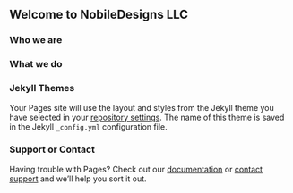 ## Welcome to NobileDesigns LLC

### Who we are

### What we do

### Jekyll Themes

Your Pages site will use the layout and styles from the Jekyll theme you have selected in your [repository settings](https://github.com/NobileDesigns-LLC/CorpWebsite/settings/pages). The name of this theme is saved in the Jekyll `_config.yml` configuration file.

### Support or Contact

Having trouble with Pages? Check out our [documentation](https://docs.github.com/categories/github-pages-basics/) or [contact support](https://support.github.com/contact) and we’ll help you sort it out.
